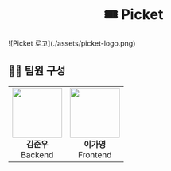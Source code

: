 

<h1 align="center">🎟️ Picket</h1>
![Picket 로고](./assets/picket-logo.png)


## 👨‍💻 팀원 구성
<table align="center">
  <tr>
    <td align="center">
      <img src="https://avatars.githubusercontent.com/u/USER_ID" width="100"><br/>
      <b>김준우</b><br/>
      Backend
    </td>
    <td align="center">
      <img src="https://avatars.githubusercontent.com/u/USER_ID" width="100"><br/>
      <b>이가영</b><br/>
      Frontend
    </td>
  </tr>
</table>
